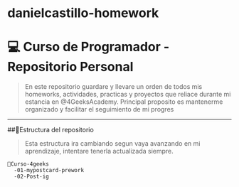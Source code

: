 # danielcastillo-homework
 # 💻 Curso de Programador -Repositorio Personal
  >En este repositorio guardare y llevare un orden de todos mis homeworks, actividades, practicas y proyectos que reliace
  durante mi estancia en @4GeeksAcademy. Principal proposito es mantenerme organizado y facilitar el seguimiento de mi progres

-----

 ##📂Estructura del repositorio
   >Esta estructura ira cambiando segun vaya avanzando en mi aprendizaje, intentare tenerla actualizada siempre.

    📂Curso-4geeks
      -01-mypostcard-prework
      -02-Post-ig

